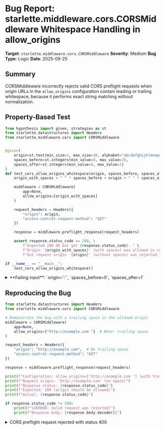 # Bug Report: starlette.middleware.cors.CORSMiddleware Whitespace Handling in allow_origins

**Target**: `starlette.middleware.cors.CORSMiddleware`
**Severity**: Medium
**Bug Type**: Logic
**Date**: 2025-09-25

## Summary

CORSMiddleware incorrectly rejects valid CORS preflight requests when origin URLs in the `allow_origins` configuration contain leading or trailing whitespace, because it performs exact string matching without normalization.

## Property-Based Test

```python
from hypothesis import given, strategies as st
from starlette.datastructures import Headers
from starlette.middleware.cors import CORSMiddleware


@given(
    origin=st.text(min_size=1, max_size=30, alphabet="abcdefghijklmnopqrstuvwxyz:/.-"),
    spaces_before=st.integers(min_value=0, max_value=3),
    spaces_after=st.integers(min_value=0, max_value=3)
)
def test_cors_allow_origins_whitespace(origin, spaces_before, spaces_after):
    origin_with_spaces = " " * spaces_before + origin + " " * spaces_after

    middleware = CORSMiddleware(
        app=None,
        allow_origins=[origin_with_spaces]
    )

    request_headers = Headers({
        "origin": origin,
        "access-control-request-method": "GET"
    })

    response = middleware.preflight_response(request_headers)

    assert response.status_code == 200, \
        f"Expected 200 OK but got {response.status_code}. " \
        f"Origin '{origin_with_spaces}' (with spaces) was allowed in config, " \
        f"but request origin '{origin}' (without spaces) was rejected."

if __name__ == "__main__":
    test_cors_allow_origins_whitespace()
```

<details>

<summary>
**Failing input**: `origin=':'`, `spaces_before=0`, `spaces_after=1`
</summary>
```
Traceback (most recent call last):
  File "/home/npc/pbt/agentic-pbt/worker_/22/hypo.py", line 32, in <module>
    test_cors_allow_origins_whitespace()
    ~~~~~~~~~~~~~~~~~~~~~~~~~~~~~~~~~~^^
  File "/home/npc/pbt/agentic-pbt/worker_/22/hypo.py", line 7, in test_cors_allow_origins_whitespace
    origin=st.text(min_size=1, max_size=30, alphabet="abcdefghijklmnopqrstuvwxyz:/.-"),
               ^^^
  File "/home/npc/miniconda/lib/python3.13/site-packages/hypothesis/core.py", line 2124, in wrapped_test
    raise the_error_hypothesis_found
  File "/home/npc/pbt/agentic-pbt/worker_/22/hypo.py", line 26, in test_cors_allow_origins_whitespace
    assert response.status_code == 200, \
           ^^^^^^^^^^^^^^^^^^^^^^^^^^^
AssertionError: Expected 200 OK but got 400. Origin ': ' (with spaces) was allowed in config, but request origin ':' (without spaces) was rejected.
Falsifying example: test_cors_allow_origins_whitespace(
    origin=':',
    spaces_before=0,
    spaces_after=1,
)
```
</details>

## Reproducing the Bug

```python
from starlette.datastructures import Headers
from starlette.middleware.cors import CORSMiddleware

# Demonstrate the bug with a trailing space in the allowed origin
middleware = CORSMiddleware(
    app=None,
    allow_origins=["http://example.com "]  # Note: trailing space
)

request_headers = Headers({
    "origin": "http://example.com",  # No trailing space
    "access-control-request-method": "GET"
})

response = middleware.preflight_response(request_headers)

print(f"Configuration: allow_origins=['http://example.com '] (with trailing space)")
print(f"Request origin: 'http://example.com' (no space)")
print(f"Response status: {response.status_code}")
print(f"Expected: 200 (origin should be allowed)")
print(f"Actual: {response.status_code}")

if response.status_code != 200:
    print(f"\nERROR: Valid request was rejected!")
    print(f"Response body: {response.body.decode()}")
```

<details>

<summary>
CORS preflight request rejected with status 400
</summary>
```
Configuration: allow_origins=['http://example.com '] (with trailing space)
Request origin: 'http://example.com' (no space)
Response status: 400
Expected: 200 (origin should be allowed)
Actual: 400

ERROR: Valid request was rejected!
Response body: Disallowed CORS origin
```
</details>

## Why This Is A Bug

This violates expected behavior because the middleware inconsistently handles normalization between different configuration parameters. The code at `/home/npc/pbt/agentic-pbt/envs/starlette_env/lib/python3.13/site-packages/starlette/middleware/cors.py` shows:

1. **Headers ARE normalized** (line 67): `self.allow_headers = [h.lower() for h in allow_headers]`
2. **Request headers ARE stripped** (line 129): `if header.strip() not in self.allow_headers`
3. **Origins are NOT normalized** (line 65): `self.allow_origins = allow_origins`
4. **Exact matching fails** (line 102): `return origin in self.allow_origins`

This inconsistency means that while header matching is forgiving of whitespace, origin matching is not. Since browsers send origin headers without extraneous whitespace (per RFC 6454), any whitespace in the configuration will cause valid requests to be rejected with a 400 error.

## Relevant Context

- **RFC 6454** defines the Origin header serialization format without leading/trailing whitespace
- **Common sources of whitespace**: Configuration files (YAML/JSON formatting), environment variables, copy-paste from documentation
- **Starlette documentation** does not warn about whitespace sensitivity for origins
- **Similar parameters** like `allow_headers` already perform normalization, setting user expectation
- **Error message** ("Disallowed CORS origin") doesn't indicate the whitespace issue, making debugging difficult

Code location: `/home/npc/pbt/agentic-pbt/envs/starlette_env/lib/python3.13/site-packages/starlette/middleware/cors.py:65`

## Proposed Fix

```diff
--- a/starlette/middleware/cors.py
+++ b/starlette/middleware/cors.py
@@ -62,7 +62,7 @@ class CORSMiddleware:
             preflight_headers["Access-Control-Allow-Credentials"] = "true"

         self.app = app
-        self.allow_origins = allow_origins
+        self.allow_origins = [origin.strip() for origin in allow_origins]
         self.allow_methods = allow_methods
         self.allow_headers = [h.lower() for h in allow_headers]
         self.allow_all_origins = allow_all_origins
```